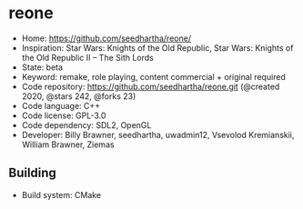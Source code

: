 # reone

- Home: https://github.com/seedhartha/reone/
- Inspiration: Star Wars: Knights of the Old Republic, Star Wars: Knights of the Old Republic II – The Sith Lords
- State: beta
- Keyword: remake, role playing, content commercial + original required
- Code repository: https://github.com/seedhartha/reone.git (@created 2020, @stars 242, @forks 23)
- Code language: C++
- Code license: GPL-3.0
- Code dependency: SDL2, OpenGL
- Developer: Billy Brawner, seedhartha, uwadmin12, Vsevolod Kremianskii, William Brawner, Ziemas

## Building

- Build system: CMake
